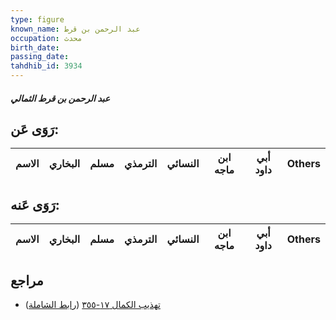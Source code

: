 ```yaml
---
type: figure
known_name: عبد الرحمن بن قرط
occupation: محدث
birth_date:
passing_date:
tahdhib_id: 3934
---
```

##### عبد الرحمن بن قرط الثمالي

## رَوَى عَن:
| الاسم | البخاري | مسلم | الترمذي | النسائي | ابن ماجه | أبي داود | Others |
| ----- | ------- | ---- | ------- | ------- | -------- | -------- | ------ |
## رَوَى عَنه:
| الاسم | البخاري | مسلم | الترمذي | النسائي | ابن ماجه | أبي داود | Others |
| ----- | ------- | ---- | ------- | ------- | -------- | -------- | ------ |
## مراجع
- [تهذيب الكمال ١٧-٣٥٥](obsidian://open?vault=Tahdhib-al-Kamal&file=Figures/٣٩٣٤-عبد%20الرحمن%20بن%20قرط%20الثمالي) ([رابط الشاملة](https://shamela.ws/book/3722/8905))